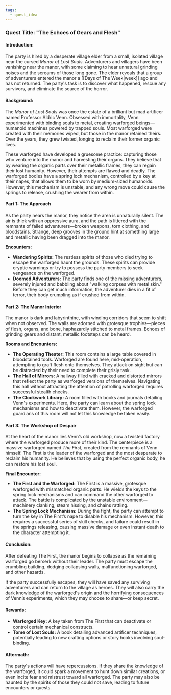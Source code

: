 ```yaml
---
tags:
  - quest_idea
---
```

### **Quest Title: "The Echoes of Gears and Flesh"**

#### **Introduction:**
The party is hired by a desperate village elder from a small, isolated village near the cursed *Manor of Lost Souls*. Adventurers and villagers have been vanishing near the manor, with some claiming to hear unnatural grinding noises and the screams of those long gone. The elder reveals that a group of adventurers entered the manor a [[Days of The Week|week]] ago and has not returned. The party's task is to discover what happened, rescue any survivors, and eliminate the source of the horror.

#### **Background:**
The *Manor of Lost Souls* was once the estate of a brilliant but mad artificer named Professor Aldric Venn. Obsessed with immortality, Venn experimented with binding souls to metal, creating warforged beings—humanoid machines powered by trapped souls. Most warforged were created with their memories wiped, but those in the manor retained theirs. Over the years, they grew twisted, longing to reclaim their former organic lives.

These warforged have developed a gruesome practice: capturing those who venture into the manor and harvesting their organs. They believe that by wearing the organic parts over their metallic frames, they can regain their lost humanity. However, their attempts are flawed and deadly. The warforged bodies have a spring lock mechanism, controlled by a key at their napes, that allows them to be worn by medium-sized humanoids. However, this mechanism is unstable, and any wrong move could cause the springs to release, crushing the wearer from within.

#### **Part 1: The Approach**
As the party nears the manor, they notice the area is unnaturally silent. The air is thick with an oppressive aura, and the path is littered with the remnants of failed adventurers—broken weapons, torn clothing, and bloodstains. Strange, deep grooves in the ground hint at something large and metallic having been dragged into the manor.

**Encounters:**
- **Wandering Spirits:** The restless spirits of those who died trying to escape the warforged haunt the grounds. These spirits can provide cryptic warnings or try to possess the party members to seek vengeance on the warforged.
- **Doomed Adventurers:** The party finds one of the missing adventurers, severely injured and babbling about "walking corpses with metal skin." Before they can get much information, the adventurer dies in a fit of terror, their body crumpling as if crushed from within.

#### **Part 2: The Manor Interior**
The manor is dark and labyrinthine, with winding corridors that seem to shift when not observed. The walls are adorned with grotesque trophies—pieces of flesh, organs, and bone, haphazardly stitched to metal frames. Echoes of grinding gears and distant, metallic footsteps can be heard.

**Rooms and Encounters:**
- **The Operating Theater:** This room contains a large table covered in bloodstained tools. Warforged are found here, mid-operation, attempting to graft flesh onto themselves. They attack on sight but can be distracted by their need to complete their grisly task.
- **The Hall of Mirrors:** A hallway filled with cracked and distorted mirrors that reflect the party as warforged versions of themselves. Navigating this hall without attracting the attention of patrolling warforged requires successful stealth checks.
- **The Clockwork Library:** A room filled with books and journals detailing Venn's experiments. Here, the party can learn about the spring lock mechanisms and how to deactivate them. However, the warforged guardians of this room will not let this knowledge be taken easily.

#### **Part 3: The Workshop of Despair**
At the heart of the manor lies Venn’s old workshop, now a twisted factory where the warforged produce more of their kind. The centerpiece is a massive warforged named *The First*, created from the remnants of Venn himself. The First is the leader of the warforged and the most desperate to reclaim his humanity. He believes that by using the perfect organic body, he can restore his lost soul.

**Final Encounter:**
- **The First and the Warforged:** The First is a massive, grotesque warforged with mismatched organic parts. He wields the keys to the spring lock mechanisms and can command the other warforged to attack. The battle is complicated by the unstable environment—machinery clanking, steam hissing, and chains rattling.
- **The Spring Lock Mechanism:** During the fight, the party can attempt to turn the key in The First’s nape to disable his mechanism. However, this requires a successful series of skill checks, and failure could result in the springs releasing, causing massive damage or even instant death to the character attempting it.

#### **Conclusion:**
After defeating The First, the manor begins to collapse as the remaining warforged go berserk without their leader. The party must escape the crumbling building, dodging collapsing walls, malfunctioning warforged, and other hazards.

If the party successfully escapes, they will have saved any surviving adventurers and can return to the village as heroes. They will also carry the dark knowledge of the warforged's origin and the horrifying consequences of Venn’s experiments, which they may choose to share—or keep secret.

#### **Rewards:**
- **Warforged Key:** A key taken from The First that can deactivate or control certain mechanical constructs.
- **Tome of Lost Souls:** A book detailing advanced artificer techniques, potentially leading to new crafting options or story hooks involving soul-binding.

#### **Aftermath:**
The party's actions will have repercussions. If they share the knowledge of the warforged, it could spark a movement to hunt down similar creations, or even incite fear and mistrust toward all warforged. The party may also be haunted by the spirits of those they could not save, leading to future encounters or quests.